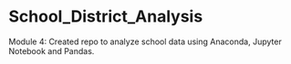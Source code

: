 # School_District_Analysis
Module 4: Created repo to analyze school data using Anaconda, Jupyter Notebook and Pandas. 

